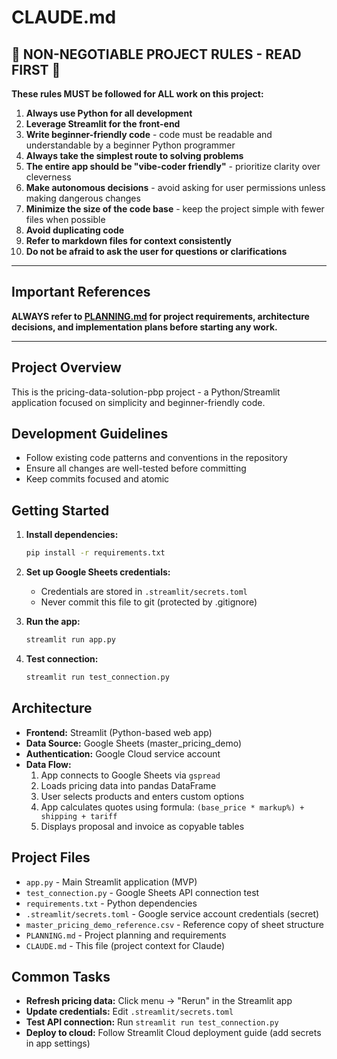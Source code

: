 # CLAUDE.md

## 🚨 NON-NEGOTIABLE PROJECT RULES - READ FIRST 🚨

**These rules MUST be followed for ALL work on this project:**

1. **Always use Python for all development**
2. **Leverage Streamlit for the front-end**
3. **Write beginner-friendly code** - code must be readable and understandable by a beginner Python programmer
4. **Always take the simplest route to solving problems**
5. **The entire app should be "vibe-coder friendly"** - prioritize clarity over cleverness
6. **Make autonomous decisions** - avoid asking for user permissions unless making dangerous changes
7. **Minimize the size of the code base** - keep the project simple with fewer files when possible
8. **Avoid duplicating code**
9. **Refer to markdown files for context consistently**
10. **Do not be afraid to ask the user for questions or clarifications**

---

## Important References

**ALWAYS refer to [PLANNING.md](PLANNING.md) for project requirements, architecture decisions, and implementation plans before starting any work.**

---

## Project Overview

This is the pricing-data-solution-pbp project - a Python/Streamlit application focused on simplicity and beginner-friendly code.

## Development Guidelines

- Follow existing code patterns and conventions in the repository
- Ensure all changes are well-tested before committing
- Keep commits focused and atomic

## Getting Started

1. **Install dependencies:**
   ```bash
   pip install -r requirements.txt
   ```

2. **Set up Google Sheets credentials:**
   - Credentials are stored in `.streamlit/secrets.toml`
   - Never commit this file to git (protected by .gitignore)

3. **Run the app:**
   ```bash
   streamlit run app.py
   ```

4. **Test connection:**
   ```bash
   streamlit run test_connection.py
   ```

## Architecture

- **Frontend:** Streamlit (Python-based web app)
- **Data Source:** Google Sheets (master_pricing_demo)
- **Authentication:** Google Cloud service account
- **Data Flow:**
  1. App connects to Google Sheets via `gspread`
  2. Loads pricing data into pandas DataFrame
  3. User selects products and enters custom options
  4. App calculates quotes using formula: `(base_price * markup%) + shipping + tariff`
  5. Displays proposal and invoice as copyable tables

## Project Files

- `app.py` - Main Streamlit application (MVP)
- `test_connection.py` - Google Sheets API connection test
- `requirements.txt` - Python dependencies
- `.streamlit/secrets.toml` - Google service account credentials (secret)
- `master_pricing_demo_reference.csv` - Reference copy of sheet structure
- `PLANNING.md` - Project planning and requirements
- `CLAUDE.md` - This file (project context for Claude)

## Common Tasks

- **Refresh pricing data:** Click menu → "Rerun" in the Streamlit app
- **Update credentials:** Edit `.streamlit/secrets.toml`
- **Test API connection:** Run `streamlit run test_connection.py`
- **Deploy to cloud:** Follow Streamlit Cloud deployment guide (add secrets in app settings)
